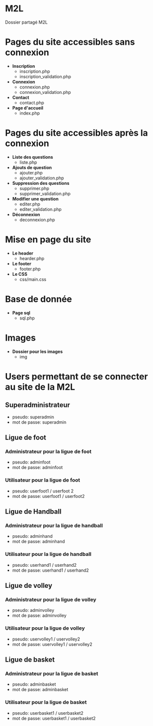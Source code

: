 # M2L
Dossier partagé M2L

# Pages du site accessibles sans connexion
* **Inscription**
  * inscription.php
   * inscription_validation.php
* **Connexion**
  * connexion.php
  * connexion_validation.php
* **Contact**
  * contact.php
* **Page d'accueil** 
  * index.php

# Pages du site accessibles après la connexion
* **Liste des questions**
  * liste.php
* **Ajouts de question**
  * ajouter.php
  * ajouter_validation.php 
* **Suppression des questions**
  * supprimer.php 
  * supprimer_validation.php 
* **Modifier une question** 
  * editer.php  
  * editer_validation.php  
* **Déconnexion**
  * deconnexion.php 

# Mise en page du site
* **Le header**
  * hearder.php
* **Le footer**
  * footer.php   
* **Le CSS**
  * css/main.css  

# Base de donnée
* **Page sql**
  * sql.php   

# Images
* **Dossier pour les images**
  * img 

# Users permettant de se connecter au site de la M2L           
## Superadministrateur
* pseudo: superadmin
* mot de passe: superadmin

## Ligue de foot
### Administrateur pour la ligue de foot
* pseudo: adminfoot
* mot de passe: adminfoot
### Utilisateur pour la ligue de foot
* pseudo: userfoot1 / userfoot 2  
* mot de passe: userfoot1 / userfoot2

## Ligue de Handball
### Administrateur pour la ligue de handball
* pseudo: adminhand   
* mot de passe: adminhand
### Utilisateur pour la ligue de handball
* pseudo: userhand1  / userhand2   
* mot de passe: userhand1 / userhand2

## Ligue de volley
### Administrateur pour la ligue de volley
* pseudo: adminvolley   
* mot de passe: adminvolley
### Utilisateur pour la ligue de volley
* pseudo: uservolley1 /  uservolley2   
* mot de passe: uservolley1 / uservolley2

## Ligue de basket
### Administrateur pour la ligue de basket
* pseudo: adminbasket   
* mot de passe: adminbasket
### Utilisateur pour la ligue de basket
* pseudo: userbasket1 /  userbasket2 
* mot de passe: userbasket1 / userbasket2


